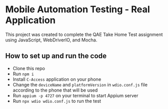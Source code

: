 # Mobile Automation Testing - Real Application
This project was created to complete the QAE Take Home Test assignment using JavaScript, WebDriverIO, and Mocha.

## How to set up and run the code
- Clone this repo
- Run `npm i`
- Install `C-Access` application on your phone
- Change the `deviceName` and `platformVersion` in `wdio.conf.js` file according to the phone that will be used
- Run `appium -p 4727` on your terminal to start Appium server
- Run `npx wdio wdio.conf.js` to run the test

